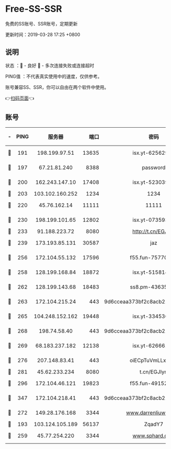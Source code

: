 # Free-SS-SSR

免费的SS账号、SSR账号，定期更新

更新时间：2019-03-28 17:25 +0800

## 说明

状态     ：🙂 - 良好 🙁 - 多次连接失败或连接超时

PING值   ：不代表真实使用中的速度，仅供参考。

账号兼容SS、SSR，你可以自由在两个软件中使用。

👉[扫码页面](https://liesauer.github.io/Free-SS-SSR/)👈

## 账号

|-|PING|服务器|端口|密码|加密方式|区域|
|:----:|:----:|:-----:|-----:|:----:|:----:|:----:|
|🙂|191|198.199.97.51|13635|isx.yt-62562937|aes-256-cfb|US|
|🙂|197|67.21.81.240|8388|password|aes-256-cfb|US|
|🙂|200|162.243.147.10|17408|isx.yt-52303968|aes-256-cfb|US|
|🙂|203|103.102.160.252|1234|1234|rc4-md5|JP|
|🙂|220|45.76.162.14|11111|11111|aes-256-cfb|SG|
|🙂|230|198.199.101.65|12802|isx.yt-07359379|aes-256-cfb|US|
|🙂|233|91.188.223.72|8080|http://t.cn/EGJIyrl|rc4-md5|RU|
|🙂|239|173.193.85.131|30587|jaz|aes-256-cfb|US|
|🙂|256|172.104.55.132|17596|f55.fun-75770427|aes-256-cfb|SG|
|🙂|258|128.199.168.84|18872|isx.yt-51581408|aes-256-cfb|SG|
|🙂|262|128.199.143.68|18483|ss8.pm-43635590|aes-256-cfb|SG|
|🙂|263|172.104.215.24|443|9d6cceaa373bf2c8acb22e60b6a58be6|aes-256-cfb|US|
|🙂|265|104.248.152.162|19448|isx.yt-33453660|aes-256-cfb|SG|
|🙂|268|198.74.58.40|443|9d6cceaa373bf2c8acb22e60b6a58be6|aes-256-cfb|US|
|🙂|269|68.183.237.182|12138|isx.yt-62666104|aes-256-cfb|SG|
|🙂|276|207.148.83.41|443|oiECpTuVmLLxk4Ts|aes-256-cfb|AU|
|🙂|281|45.62.233.234|8080|t.cn/EGJIyrl|rc4-md5|CA|
|🙂|296|172.104.46.121|19823|f55.fun-49152560|aes-256-cfb|SG|
|🙂|347|172.104.218.41|443|9d6cceaa373bf2c8acb22e60b6a58be6|aes-256-cfb|US|
|🙂|272|149.28.176.168|3344|www.darrenliuwei.com|aes-256-cfb|AU|
|🙁|193|103.124.105.189|56137|ZqadY7|chacha20|US|
|🙁|259|45.77.254.220|3344|www.sphard.com|aes-256-cfb|SG|
